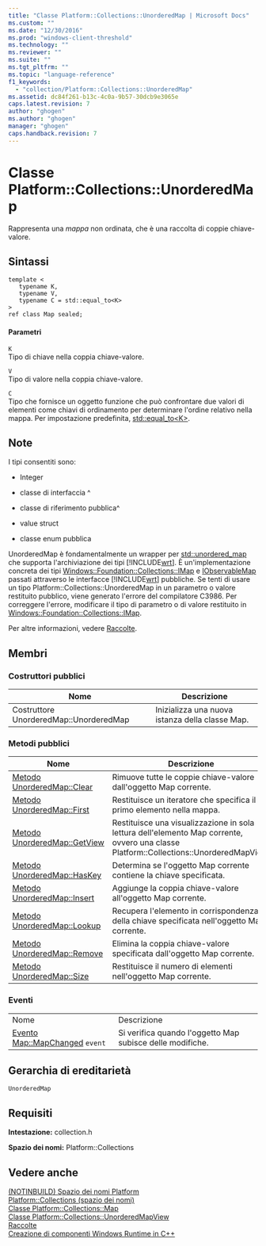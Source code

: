 ```yaml
---
title: "Classe Platform::Collections::UnorderedMap | Microsoft Docs"
ms.custom: ""
ms.date: "12/30/2016"
ms.prod: "windows-client-threshold"
ms.technology: ""
ms.reviewer: ""
ms.suite: ""
ms.tgt_pltfrm: ""
ms.topic: "language-reference"
f1_keywords: 
  - "collection/Platform::Collections::UnorderedMap"
ms.assetid: dc84f261-b13c-4c0a-9b57-30dcb9e3065e
caps.latest.revision: 7
author: "ghogen"
ms.author: "ghogen"
manager: "ghogen"
caps.handback.revision: 7
---
```

# Classe Platform::Collections::UnorderedMap
Rappresenta una *mappa* non ordinata, che è una raccolta di coppie chiave\-valore.  
  
## Sintassi  
  
```scr  
template <  
   typename K,  
   typename V,  
   typename C = std::equal_to<K>  
>  
ref class Map sealed;  
```  
  
#### Parametri  
 `K`  
 Tipo di chiave nella coppia chiave\-valore.  
  
 `V`  
 Tipo di valore nella coppia chiave\-valore.  
  
 `C`  
 Tipo che fornisce un oggetto funzione che può confrontare due valori di elementi come chiavi di ordinamento per determinare l'ordine relativo nella mappa. Per impostazione predefinita, [std::equal\_to\<K\>](../standard-library/equal-to-struct.md).  
  
## Note  
 I tipi consentiti sono:  
  
-   Integer  
  
-   classe di interfaccia ^  
  
-   classe di riferimento pubblica^  
  
-   value struct  
  
-   classe enum pubblica  
  
 UnorderedMap è fondamentalmente un wrapper per [std::unordered\_map](../standard-library/unordered-map-class.md) che supporta l'archiviazione dei tipi [!INCLUDE[wrt](../cppcx/includes/wrt-md.md)]. È un'implementazione concreta dei tipi [Windows::Foundation::Collections::IMap](http://go.microsoft.com/fwlink/p/?LinkId=262408) e [IObservableMap](http://msdn.microsoft.com/library/windows/apps/br226050.aspx) passati attraverso le interfacce [!INCLUDE[wrt](../cppcx/includes/wrt-md.md)] pubbliche. Se tenti di usare un tipo Platform::Collections::UnorderedMap in un parametro o valore restituito pubblico, viene generato l'errore del compilatore C3986. Per correggere l'errore, modificare il tipo di parametro o di valore restituito in [Windows::Foundation::Collections::IMap](http://go.microsoft.com/fwlink/p/?LinkId=262408).  
  
 Per altre informazioni, vedere [Raccolte](../cppcx/collections-c-cx.md).  
  
## Membri  
  
### Costruttori pubblici  
  
|Nome|Descrizione|  
|----------|-----------------|  
|Costruttore UnorderedMap::UnorderedMap|Inizializza una nuova istanza della classe Map.|  
  
### Metodi pubblici  
  
|Nome|Descrizione|  
|----------|-----------------|  
|[Metodo UnorderedMap::Clear](../cppcx/unorderedmap-clear-method.md)|Rimuove tutte le coppie chiave\-valore dall'oggetto Map corrente.|  
|[Metodo UnorderedMap::First](../cppcx/unorderedmap-first-method.md)|Restituisce un iteratore che specifica il primo elemento nella mappa.|  
|[Metodo UnorderedMap::GetView](../cppcx/unorderedmap-getview-method.md)|Restituisce una visualizzazione in sola lettura dell'elemento Map corrente, ovvero una classe Platform::Collections::UnorderedMapView.|  
|[Metodo UnorderedMap::HasKey](../cppcx/unorderedmap-haskey-method.md)|Determina se l'oggetto Map corrente contiene la chiave specificata.|  
|[Metodo UnorderedMap::Insert](../cppcx/unorderedmap-insert-method.md)|Aggiunge la coppia chiave\-valore all'oggetto Map corrente.|  
|[Metodo UnorderedMap::Lookup](../cppcx/unorderedmap-lookup-method.md)|Recupera l'elemento in corrispondenza della chiave specificata nell'oggetto Map corrente.|  
|[Metodo UnorderedMap::Remove](../cppcx/unorderedmap-remove-method.md)|Elimina la coppia chiave\-valore specificata dall'oggetto Map corrente.|  
|[Metodo UnorderedMap::Size](../cppcx/unorderedmap-size-method.md)|Restituisce il numero di elementi nell'oggetto Map corrente.|  
  
### Eventi  
  
|||  
|-|-|  
|Nome|Descrizione|  
|[Evento Map::MapChanged](../cppcx/map-mapchanged-event.md) `event`|Si verifica quando l'oggetto Map subisce delle modifiche.|  
  
## Gerarchia di ereditarietà  
 `UnorderedMap`  
  
## Requisiti  
 **Intestazione:** collection.h  
  
 **Spazio dei nomi:** Platform::Collections  
  
## Vedere anche  
 [\(NOTINBUILD\) Spazio dei nomi Platform](http://msdn.microsoft.com/it-it/f3ce3eab-028c-4204-ba9f-9ab8af17c8c4)   
 [Platform::Collections \(spazio dei nomi\)](../cppcx/platform-collections-namespace.md)   
 [Classe Platform::Collections::Map](../cppcx/platform-collections-map-class.md)   
 [Classe Platform::Collections::UnorderedMapView](../cppcx/platform-collections-unorderedmapview-class.md)   
 [Raccolte](../cppcx/collections-c-cx.md)   
 [Creazione di componenti Windows Runtime in C\+\+](../Topic/Creating%20Windows%20Runtime%20Components%20in%20C++.md)